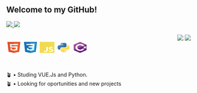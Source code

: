 
## Welcome to my GitHub!

<div align="left">
  <a href="https://github.com/natanbtaques">
  <img height="185em" src="https://github-readme-stats.vercel.app/api?username=natanbtaques&show_icons=true&theme=vue-dark&include_all_commits=true&count_private=true"/>
  <img height="185em" src="https://github-readme-stats.vercel.app/api/top-langs/?username=natanbtaques&layout=compact&langs_count=7&theme=vue-dark"/>
    </div>
<div style="display: inline_block"><br>


<div align="left"> 
<img align="left" src="https://media4.giphy.com/media/jkSvCVEXWlOla/giphy.gif?cid=ecf05e476x3u270uf1cshsuq3zycbbol0q7crx0zwpqvw9ls&amp;rid=giphy.gif&amp;ct=g" alt="Working Work From Home GIF" style="width: 90%; height: 100%; left: 0px; top: 0px; opacity: 0;">
 <a href="https://www.linkedin.com/in/natan-b-taques-38347218b/" target="_blank"><img src="https://img.shields.io/badge/-LinkedIn-%230077B5?style=for-the-badge&logo=linkedin&logoColor=white" target="_blank"></a>
  <a href="https://instagram.com/natanbtaques" target="_blank"><img src="https://img.shields.io/badge/-Instagram-%23E4405F?style=for-the-badge&logo=instagram&logoColor=white" target="_blank"></a>
 <br> 
<img align="center"  height="30" width="40" src="https://raw.githubusercontent.com/devicons/devicon/master/icons/html5/html5-original.svg">
<img align="center"  height="30" width="40" src="https://raw.githubusercontent.com/devicons/devicon/master/icons/css3/css3-original.svg">
<img align="center"  height="30" width="40" src="https://raw.githubusercontent.com/devicons/devicon/master/icons/javascript/javascript-plain.svg">
<img align="center"  height="30" width="40" src="https://raw.githubusercontent.com/devicons/devicon/master/icons/python/python-original.svg">
<img align="center"  height="30" width="40" src="https://raw.githubusercontent.com/devicons/devicon/master/icons/csharp/csharp-original.svg">
  
  
  <br><br>
  🪴 
 • Studing VUE.Js and Python.
<br>
  🪴 
• Looking for oportunities and new projects
  </div>
